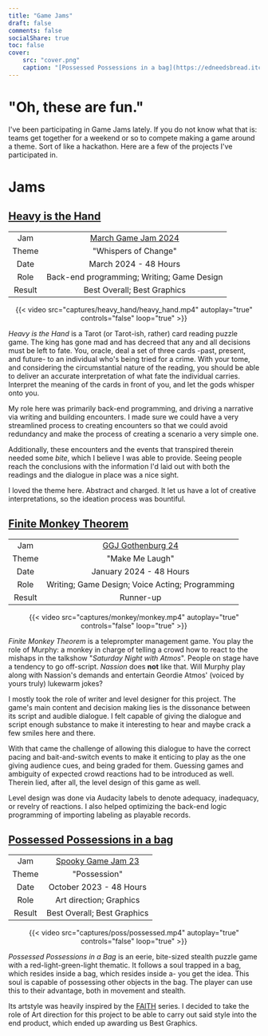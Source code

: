 ```yaml
---
title: "Game Jams"
draft: false
comments: false
socialShare: true
toc: false
cover:
    src: "cover.png"
    caption: "[Possessed Possessions in a bag](https://edneedsbread.itch.io/possessed-possessions-in-a-bag) withing a bag withing a bag within a bag within a"
---
```


# "Oh, these are fun."

<!--more-->

I've been participating in Game Jams lately. If you do not know what that is: teams get together for a weekend or so to compete making a game around a theme. Sort of like a hackathon. Here are a few of the projects I've participated in.

# Jams

## [Heavy is the Hand](https://edneedsbread.itch.io/whispers-of-change-tba)

|        |                                                                |
| :----: | :------------------------------------------------------------: |
|  Jam   | [March Game Jam 2024](https://itch.io/jam/march-game-jam-2024) |
| Theme  |                      "Whispers of Change"                      |
|  Date  |                     March 2024 - 48 Hours                      |
|  Role  |           Back-end programming; Writing; Game Design           |
| Result |                  Best Overall; Best Graphics                   |

<center>
{{< video src="captures/heavy_hand/heavy_hand.mp4" autoplay="true" controls="false" loop="true" >}}
</center>

*Heavy is the Hand* is a Tarot (or Tarot-ish, rather) card reading puzzle game. The king has gone mad and has decreed that any and all decisions must be left to fate. You, oracle, deal a set of three cards -past, present, and future- to an individual who's being tried for a crime. With your tome, and considering the circumstantial nature of the reading, you should be able to deliver an accurate interpretation of what fate the individual carries. Interpret the meaning of the cards in front of you, and let the gods whisper onto you.

My role here was primarily back-end programming, and driving a narrative via writing and building encounters. I made sure we could have a very streamlined process to creating encounters so that we could avoid redundancy and make the process of creating a scenario a very simple one. 

Additionally, these encounters and the events that transpired therein needed some *bite*, which I believe I was able to provide. Seeing people reach the conclusions with the information I'd laid out with both the readings and the dialogue in place was a nice sight. 

I loved the theme here. Abstract and charged. It let us have a lot of creative interpretations, so the ideation process was bountiful.

## [Finite Monkey Theorem](https://edneedsbread.itch.io/finite-monkey-theorem)

|        |                                                                                 |
| :----: | :-----------------------------------------------------------------------------: |
|  Jam   | [GGJ Gothenburg 24](https://globalgamejam.org/jam-sites/2024/ggj-gothenburg-24) |
| Theme  |                                 "Make Me Laugh"                                 |
|  Date  |                             January 2024 - 48 Hours                             |
|  Role  |                Writing; Game Design;  Voice Acting; Programming                 |
| Result |                                    Runner-up                                    |

<center>
{{< video src="captures/monkey/monkey.mp4" autoplay="true" controls="false" loop="true" >}}
</center>

*Finite Monkey Theorem* is a teleprompter management game. You play the role of Murphy: a monkey in charge of telling a crowd how to react to the mishaps in the talkshow "*Saturday Night with Atmos*". People on stage have a tendency to go off-script. *Nassion* does **not** like that. Will Murphy play along with Nassion's demands and entertain Geordie Atmos' (voiced by yours truly) lukewarm jokes? 

I mostly took the role of writer and level designer for this project. The game's main content and decision making lies is the dissonance between its script and audible dialogue. I felt capable of giving the dialogue and script enough substance to make it interesting to hear and maybe crack a few smiles here and there. 

With that came the challenge of allowing this dialogue to have the correct pacing and bait-and-switch events to make it enticing to play as the one giving audience cues, and being graded for them. Guessing games and ambiguity of expected crowd reactions had to be introduced as well. Therein lied, after all, the level design of this game as well.

Level design was done via Audacity labels to denote adequacy, inadequacy, or revelry of reactions. I also helped optimizing the back-end logic programming of importing labeling as playable records. 

## [Possessed Possessions in a bag](https://edneedsbread.itch.io/possessed-possessions-in-a-bag)

|        |                                                                   |
| :----: | :---------------------------------------------------------------: |
|  Jam   | [Spooky Game Jam 23](https://itch.io/jam/ixd-gdt-spooky-game-jam) |
| Theme  |                           "Possession"                            |
|  Date  |                      October 2023 - 48 Hours                      |
|  Role  |                      Art direction; Graphics                      |
| Result |                    Best Overall; Best Graphics                    |

<center>
{{< video src="captures/poss/possessed.mp4" autoplay="true" controls="false" loop="true" >}}
</center>

*Possessed Possessions in a Bag* is an eerie, bite-sized stealth puzzle game with a red-light-green-light thematic. It follows a soul trapped in a bag, which resides inside a bag, which resides inside a- you get the idea. This soul is capable of possessing other objects in the bag. The player can use this to their advantage, both in movement and stealth. 

Its artstyle was heavily inspired by the [FAITH](https://store.steampowered.com/app/1179080/FAITH_The_Unholy_Trinity/) series. I decided to take the role of Art direction for this project to be able to carry out said style into the end product, which ended up awarding us Best Graphics.
